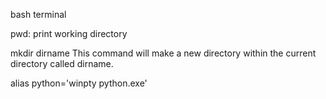 bash terminal

pwd: print working directory

mkdir dirname
This command will make a new directory within the current directory called dirname.

alias python='winpty python.exe'
